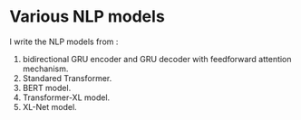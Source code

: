 # Various NLP models 
I write the NLP models from :
1. bidirectional GRU encoder and GRU decoder with feedforward attention mechanism.
2. Standared Transformer.
3. BERT model.
4. Transformer-XL model.
5. XL-Net model.
